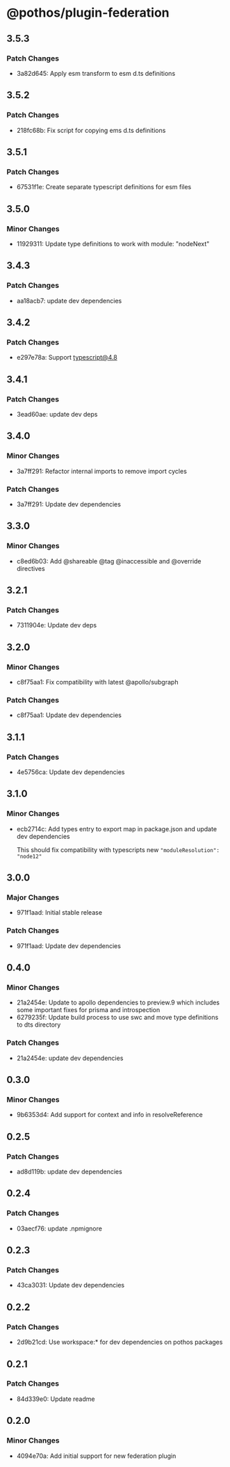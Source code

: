 # @pothos/plugin-federation

## 3.5.3

### Patch Changes

- 3a82d645: Apply esm transform to esm d.ts definitions

## 3.5.2

### Patch Changes

- 218fc68b: Fix script for copying ems d.ts definitions

## 3.5.1

### Patch Changes

- 67531f1e: Create separate typescript definitions for esm files

## 3.5.0

### Minor Changes

- 11929311: Update type definitions to work with module: "nodeNext"

## 3.4.3

### Patch Changes

- aa18acb7: update dev dependencies

## 3.4.2

### Patch Changes

- e297e78a: Support typescript@4.8

## 3.4.1

### Patch Changes

- 3ead60ae: update dev deps

## 3.4.0

### Minor Changes

- 3a7ff291: Refactor internal imports to remove import cycles

### Patch Changes

- 3a7ff291: Update dev dependencies

## 3.3.0

### Minor Changes

- c8ed6b03: Add @shareable @tag @inaccessible and @override directives

## 3.2.1

### Patch Changes

- 7311904e: Update dev deps

## 3.2.0

### Minor Changes

- c8f75aa1: Fix compatibility with latest @apollo/subgraph

### Patch Changes

- c8f75aa1: Update dev dependencies

## 3.1.1

### Patch Changes

- 4e5756ca: Update dev dependencies

## 3.1.0

### Minor Changes

- ecb2714c: Add types entry to export map in package.json and update dev dependencies

  This should fix compatibility with typescripts new `"moduleResolution": "node12"`

## 3.0.0

### Major Changes

- 971f1aad: Initial stable release

### Patch Changes

- 971f1aad: Update dev dependencies

## 0.4.0

### Minor Changes

- 21a2454e: Update to apollo dependencies to preview.9 which includes some important fixes for
  prisma and introspection
- 6279235f: Update build process to use swc and move type definitions to dts directory

### Patch Changes

- 21a2454e: update dev dependencies

## 0.3.0

### Minor Changes

- 9b6353d4: Add support for context and info in resolveReference

## 0.2.5

### Patch Changes

- ad8d119b: update dev dependencies

## 0.2.4

### Patch Changes

- 03aecf76: update .npmignore

## 0.2.3

### Patch Changes

- 43ca3031: Update dev dependencies

## 0.2.2

### Patch Changes

- 2d9b21cd: Use workspace:\* for dev dependencies on pothos packages

## 0.2.1

### Patch Changes

- 84d339e0: Update readme

## 0.2.0

### Minor Changes

- 4094e70a: Add initial support for new federation plugin

